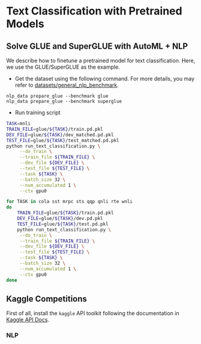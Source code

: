 # Text Classification with Pretrained Models

## Solve GLUE and SuperGLUE with AutoML + NLP
We describe how to finetune a pretrained model for text classification. Here, we use the 
GLUE/SuperGLUE as the example.

- Get the dataset using the following command. For more details, you may refer 
to [datasets/general_nlp_benchmark](../datasets/general_nlp_benchmark).

```
nlp_data prepare_glue --benchmark glue
nlp_data prepare_glue --benchmark superglue
```

- Run training script

```bash
TASK=mnli
TRAIN_FILE=glue/${TASK}/train.pd.pkl
DEV_FILE=glue/${TASK}/dev_matched.pd.pkl
TEST_FILE=glue/${TASK}/test_matched.pd.pkl
python run_text_classification.py \
     --do_train \
     --train_file ${TRAIN_FILE} \
     --dev_file ${DEV_FILE} \
     --test_file ${TEST_FILE} \
     --task ${TASK} \
     --batch_size 32 \
     --num_accumulated 1 \
     --ctx gpu0
```


```bash
for TASK in cola sst mrpc sts qqp qnli rte wnli
do
    TRAIN_FILE=glue/${TASK}/train.pd.pkl
    DEV_FILE=glue/${TASK}/dev.pd.pkl
    TEST_FILE=glue/${TASK}/test.pd.pkl
    python run_text_classification.py \
     --do_train \
     --train_file ${TRAIN_FILE} \
     --dev_file ${DEV_FILE} \
     --test_file ${TEST_FILE} \
     --task ${TASK} \
     --batch_size 32 \
     --num_accumulated 1 \
     --ctx gpu0
done
```

## Kaggle Competitions

First of all, install the `kaggle` API toolkit following the documentation in 
[Kaggle API Docs](https://www.kaggle.com/docs/api).

### NLP 